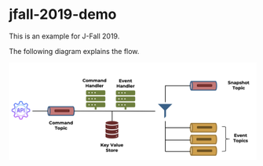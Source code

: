 # jfall-2019-demo

This is an example for J-Fall 2019.

The following diagram explains the flow.

![Kafka + Event Sourcing](/doc/diagram.png)